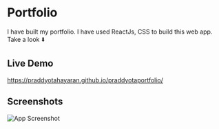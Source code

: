 
# Portfolio

I have built my portfolio. I have used ReactJs, CSS to build this web app. Take a look ⬇️


## Live Demo

https://praddyotahayaran.github.io/praddyotaportfolio/


## Screenshots

![App Screenshot](https://via.placeholder.com/468x300?text=App+Screenshot+Here)

